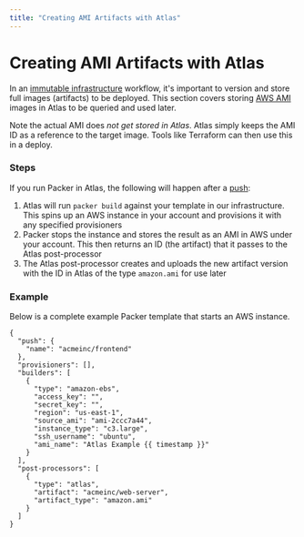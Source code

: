 ```yaml
---
title: "Creating AMI Artifacts with Atlas"
---
```

# Creating AMI Artifacts with Atlas

In an [immutable infrastructure](/help/intro/use-cases/continuous-deployment-of-immutable-infrastructure)
workflow, it's important to version and store full images (artifacts)
to be deployed. This section covers storing [AWS AMI](http://docs.aws.amazon.com/AWSEC2/latest/UserGuide/AMIs.html)
images in Atlas to be queried and used later.

Note the actual AMI does _not get stored in Atlas_. Atlas
simply keeps the AMI ID as a reference to the target image. Tools
like Terraform can then use this in a deploy.

### Steps

If you run Packer in Atlas, the following will happen after a [push](/help/packer/builds/starting):

1. Atlas will run `packer build` against your template in our infrastructure.
This spins up an AWS instance in your account and provisions it with
 any specified provisioners
1. Packer stops the instance and stores the result as an AMI in AWS
under your account. This then returns an ID (the artifact) that it passes to the Atlas post-processor
1. The Atlas post-processor creates and uploads the new artifact version with the
ID in Atlas of the type `amazon.ami` for use later

### Example

Below is a complete example Packer template that starts an AWS instance.

    {
      "push": {
        "name": "acmeinc/frontend"
      },
      "provisioners": [],
      "builders": [
        {
          "type": "amazon-ebs",
          "access_key": "",
          "secret_key": "",
          "region": "us-east-1",
          "source_ami": "ami-2ccc7a44",
          "instance_type": "c3.large",
          "ssh_username": "ubuntu",
          "ami_name": "Atlas Example {{ timestamp }}"
        }
      ],
      "post-processors": [
        {
          "type": "atlas",
          "artifact": "acmeinc/web-server",
          "artifact_type": "amazon.ami"
        }
      ]
    }

